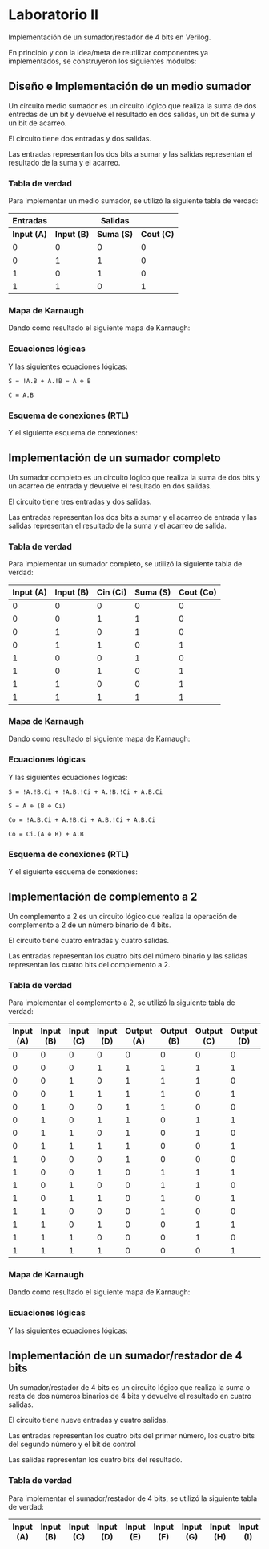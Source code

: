 # Laboratorio II

Implementación de un sumador/restador de 4 bits en Verilog.

En principio y con la idea/meta de reutilizar componentes ya implementados, se construyeron los siguientes módulos:

## Diseño e Implementación de un medio sumador

Un circuito medio sumador es un circuito lógico que realiza la suma de dos entredas de un bit y devuelve el resultado en dos salidas, un bit de suma y un bit de acarreo.  

El circuito tiene dos entradas y dos salidas. 

Las entradas representan los dos bits a sumar y las salidas representan el resultado de la suma y el acarreo.

### Tabla de verdad

Para implementar un medio sumador, se utilizó la siguiente tabla de verdad:

| Entradas      |               | Salidas      |              |
|---------------|---------------|--------------|--------------|
| **Input (A)** | **Input (B)** | **Suma (S)** | **Cout (C)** |
| 0             | 0             | 0            | 0            |
| 0             | 1             | 1            | 0            |
| 1             | 0             | 1            | 0            |
| 1             | 1             | 0            | 1            |

### Mapa de Karnaugh

Dando como resultado el siguiente mapa de Karnaugh:

### Ecuaciones lógicas

Y las siguientes ecuaciones lógicas:

```
S = !A.B + A.!B = A ⊕ B
```

```
C = A.B
```

### Esquema de conexiones (RTL)

Y el siguiente esquema de conexiones:



## Implementación de un sumador completo

Un sumador completo es un circuito lógico que realiza la suma de dos bits y un acarreo de entrada y devuelve el 
resultado en dos salidas.

El circuito tiene tres entradas y dos salidas.

Las entradas representan los dos bits a sumar y el acarreo de entrada y las salidas representan el resultado de la suma 
y el acarreo de salida.

### Tabla de verdad

Para implementar un sumador completo, se utilizó la siguiente tabla de verdad:

| **Input (A)** | **Input (B)** | **Cin (Ci)** | **Suma (S)** | **Cout (Co)** |
|---------------|---------------|--------------|--------------|---------------|
| 0             | 0             | 0            | 0            | 0             |
| 0             | 0             | 1            | 1            | 0             |
| 0             | 1             | 0            | 1            | 0             |
| 0             | 1             | 1            | 0            | 1             |
| 1             | 0             | 0            | 1            | 0             |
| 1             | 0             | 1            | 0            | 1             |
| 1             | 1             | 0            | 0            | 1             |
| 1             | 1             | 1            | 1            | 1             |

### Mapa de Karnaugh

Dando como resultado el siguiente mapa de Karnaugh:

### Ecuaciones lógicas

Y las siguientes ecuaciones lógicas:

```
S = !A.!B.Ci + !A.B.!Ci + A.!B.!Ci + A.B.Ci

S = A ⊕ (B ⊕ Ci)
```

```
Co = !A.B.Ci + A.!B.Ci + A.B.!Ci + A.B.Ci

Co = Ci.(A ⊕ B) + A.B
```

### Esquema de conexiones (RTL)

Y el siguiente esquema de conexiones:

## Implementación de complemento a 2

Un complemento a 2 es un circuito lógico que realiza la operación de complemento a 2 de un número binario de 4 bits.

El circuito tiene cuatro entradas y cuatro salidas.

Las entradas representan los cuatro bits del número binario y las salidas representan los cuatro bits del complemento a 2.

### Tabla de verdad

Para implementar el complemento a 2, se utilizó la siguiente tabla de verdad:

| **Input (A)** | **Input (B)** | **Input (C)** | **Input (D)** | **Output (A)** | **Output (B)** | **Output (C)** | **Output (D)** |
|---------------|---------------|---------------|---------------|----------------|----------------|----------------|----------------|
| 0             | 0             | 0             | 0             | 0              | 0              | 0              | 0              |
| 0             | 0             | 0             | 1             | 1              | 1              | 1              | 1              |
| 0             | 0             | 1             | 0             | 1              | 1              | 1              | 0              |
| 0             | 0             | 1             | 1             | 1              | 1              | 0              | 1              |
| 0             | 1             | 0             | 0             | 1              | 1              | 0              | 0              |
| 0             | 1             | 0             | 1             | 1              | 0              | 1              | 1              |
| 0             | 1             | 1             | 0             | 1              | 0              | 1              | 0              |
| 0             | 1             | 1             | 1             | 1              | 0              | 0              | 1              |
| 1             | 0             | 0             | 0             | 1              | 0              | 0              | 0              |
| 1             | 0             | 0             | 1             | 0              | 1              | 1              | 1              |
| 1             | 0             | 1             | 0             | 0              | 1              | 1              | 0              |
| 1             | 0             | 1             | 1             | 0              | 1              | 0              | 1              |
| 1             | 1             | 0             | 0             | 0              | 1              | 0              | 0              |
| 1             | 1             | 0             | 1             | 0              | 0              | 1              | 1              |
| 1             | 1             | 1             | 0             | 0              | 0              | 1              | 0              |
| 1             | 1             | 1             | 1             | 0              | 0              | 0              | 1              |

### Mapa de Karnaugh

Dando como resultado el siguiente mapa de Karnaugh:

### Ecuaciones lógicas

Y las siguientes ecuaciones lógicas:


## Implementación de un sumador/restador de 4 bits

Un sumador/restador de 4 bits es un circuito lógico que realiza la suma o resta de dos números binarios de 4 bits y 
devuelve el resultado en cuatro salidas.

El circuito tiene nueve entradas y cuatro salidas.

Las entradas representan los cuatro bits del primer número, los cuatro bits del segundo número y el bit de control

Las salidas representan los cuatro bits del resultado.

### Tabla de verdad

Para implementar el sumador/restador de 4 bits, se utilizó la siguiente tabla de verdad:

| **Input (A)** | **Input (B)** | **Input (C)** | **Input (D)** | **Input (E)** | **Input (F)** | **Input (G)** | **Input (H)** | **Input (I)** | **Output (A)** | **Output (B)** | **Output (C)** | **Output (D)** |
|---------------|---------------|---------------|---------------|---------------|---------------|---------------|---------------|---------------|----------------|----------------|----------------|----------------|
